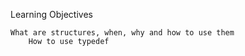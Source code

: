 Learning Objectives

    What are structures, when, why and how to use them
        How to use typedef

